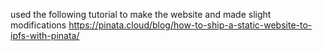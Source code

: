 used the following tutorial to make the website and made slight modifications
https://pinata.cloud/blog/how-to-ship-a-static-website-to-ipfs-with-pinata/
